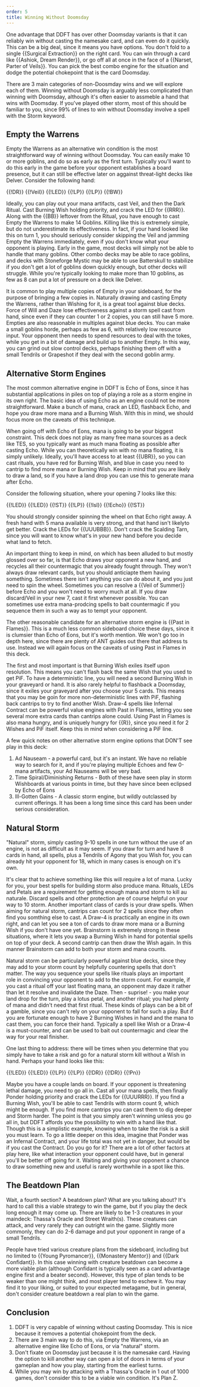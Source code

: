 ```yaml
---
order: 5
title: Winning Without Doomsday
---
```


One advantage that DDFT has over other Doomsday variants is that it can reliably win without casting the namesake card, and can even do it quickly. This can be a big deal, since it means you have options. You don't fold to a single {{Surgical Extraction}} on the right card. You can win through a card like {{Ashiok, Dream Render}}, or go off all at once in the face of a 
{{Narset, Parter of Veils}}. You can pick the best combo engine for the situation and dodge the potential chokepoint that is the card Doomsday.

There are 3 main categories of non-Doosmday wins and we will explore each of them. Winning without Doomsday is arguably less complicated than winning with Doomsday, although it's often easier to assmeble a hand that wins with Doomsday. If you've played other storm, most of this should be familiar to you, since 99% of lines to win without Doomsday involve a spell with the Storm keyword.

## Empty the Warrens
Empty the Warrens as an alternative win condition is the most straightforward way of winning without Doomsday. You can easily make 10 or more goblins, and do so as early as the first turn. Typically you'll want to do this early in the game before your opponent establishes a board presence, but it can still be effective later on aggainst threat-light decks like Delver. Consider the following hand:

<row variant="hand">{{!DR}} {{!Veil}} {{!LED}} {{!LP}} {{!LP}} {{!BW}}</row>

Ideally, you can play out your mana artifacts, cast Veil, and then the Dark Ritual. Cast Burning Wish holding priority, and crack the LED for {{RRR}}. Along with the {{BB}} leftover from the Ritual, you have enough to cast Empty the Warrens to make 14 Goblins. Killing like this is extremely simple, but do not underestimate its effectiveness. In fact, if your hand looked like this on turn 1, you should seriously consider skipping the Veil and jamming Empty the Warrens immediately, even if you don't know what your opponent is playing. Early in the game, most decks will simply not be able to handle that many goblins. Other combo decks may be able to race goblins, and decks with Stoneforge Mystic may be able to use Batterskull to stabilize if you don't get a lot of goblins down quickly enough, but other decks will struggle. While you're typically looking to make more than 10 goblins, as few as 8 can put a lot of pressure on a deck like Delver.

It is common to play multiple copies of Empty in your sideboard, for the purpose of bringing a few copies in. Naturally drawing and casting Empty the Warrens, rather than Wishing for it, is a great tool against blue decks. Force of Will and Daze lose effectiveness against a storm spell cast from hand, since even if they can counter 1 or 2 copies, you can still have 5 more. Empties are also reasonable in multiples against blue decks. You can make a small goblins horde, perhaps as few as 6, with relatively low resource input. Your opponent then needs to spend resources to deal with the tokes, while you get in a bit of damage and build up to another Empty. In this way, you can grind out slow control decks, perhaps finishing them off with a small Tendrils or Grapeshot if they deal with the second goblin army.

## Alternative Storm Engines

The most common alternative engine in DDFT is Echo of Eons, since it has substantial applications in piles on top of playing a role as a storm engine in its own right. The basic idea of using Echo as an engine could not be more straightforward. Make a bunch of mana, crack an LED, flashback Echo, and hope you draw more mana and a Burning Wish. With this in mind, we should focus more on the caveats of this technique.

When going off with Echo of Eons, mana is going to be your biggest constraint. This deck does not play as many free mana sources as a deck like TES, so you typically want as much mana floating as possible after casting Echo. While you can theoretically win with no mana floating, it is simply unlikely. Ideally, you'll have access to at least {{UBR}}, so you can cast rituals, you have red for Burning Wish, and blue in case you need to cantrip to find more mana or Burning Wish. Keep in mind that you are likely to draw a land, so if you have a land drop you can use this to generate mana after Echo.

Consider the following situation, where your opening 7 looks like this:

<row variant="hand"> {{!LED}} {{!LED}} {{!ST}} {{!LP}} {{!Isl}} {{!Echo}} {{!ST}} </row>

You should strongly consider spinning the wheel on that Echo right away. A fresh hand with 5 mana available is very strong, and that hand isn't likelyto get better. Crack the LEDs for {{UUUBBB}}. Don't crack the Scalding Tarn, since you will want to know what's in your new hand before you decide what land to fetch.

An important thing to keep in mind, on which has been alluded to but mostly glossed over so far, is that Echo draws your opponent a new hand, and recycles all their countermagic that you already fought through. They won't always draw relevant cards, but you should anticiapte them having something. Sometimes there isn't anything you can do about it, and you just need to spin the wheel. Sometimes you can resolve a {{Veil of Summer}} before Echo and you won't need to worry much at all. If you draw discard/Veil in your new 7, cast it first whenever possible. You can sometimes use extra mana-prodcing spells to bait countermagic if you sequence them in such a way as to tempt your opponent. 

The other reasonable candidate for an alternative storm engine is {{Past in Flames}}. This is a much less common sideboard choice these days, since it is clumsier than Echo of Eons, but it's worth mention. We won't go too in depth here, since there are plenty of ANT guides out there that address ts use. Instead we will again focus on the caveats of using Past in Flames in this deck.

The first and most important is that Burning Wish exiles itself upon resolution. This means you can't flash back the same Wish that you used to get PiF. To have a deterministic line, you will need a second Burning Wish in your graveyard or hand. It is also rarely helpful to flashback a Doomsday, since it exiles your graveyard after you choose your 5 cards. This means that you may be goin for more non-deterministic lines with PiF, flashing back cantrips to try to find another Wish. Draw-4 spells like Infernal Contract can be powerful value engines with Past in Flames, letting you see several more extra cards than cantrips alone could. Using Past in Flames is also mana hungry, and is uniquely hungry for {{R}}, since you need it for 2 Wishes and PiF itself. Keep this in mind when considering a PiF line. 

A few quick notes on other alternative storm engine options that DON'T see play in this deck:
1. Ad Nauseam - a powerful card, but it's an instant. We have no reliable way to search for it, and if you're playing multiple Echoes and few 0-mana artifacts, your Ad Nauseams will be very bad.
2. Time Spiral/Diminishing Returns - Both of these have seen play in storm Wishboards at various points in time, but they have since been eclipsed by Echo of Eons
3. Ill-Gotten Gains - A classic storm engine, but wildly outclassed by current offerings. It has been a long time since this card has been under serious consideration.

## Natural Storm

"Natural" storm, simply casting 9-10 spells in one turn without the use of an engine, is not as difficult as it may seem. If you draw for turn and have 8 cards in hand, all spells, plus a Tendrils of Agony that you Wish for, you can already hit your opponent for 18, which in many cases is enough on it's own.

It's clear that to achieve something like this will require a lot of mana. Lucky for you, your best spells for building storm also produce mana. Rituals, LEDs and Petals are a requirement for getting enough mana and storm to kill au naturale. Discard spells and other protection are of course helpful on your way to 10 storm. Another important class of cards is your draw spells. When aiming for natural storm, cantrips can count for 2 spells since they often find you somthing else to cast. A Draw-4 is practically an engine in its own right, and can let you see a ton of cards to draw more mana or a Burning Wish if you don't have one yet. Brainstorm is extremely strong in these situations, where it lets you swap a Burning Wish in hand for potential spells on top of your deck. A second cantrip can then draw the Wish again. In this manner Brainstorm can add to both your storm and mana counts.

Natural storm can be particularly powerful against blue decks, since they may add to your storm count by helpfully countering spells that don't matter. The way you sequence your spells like rituals plays an important role in convincing your opponent to add to the storm count. For example, if you cast a ritual off your last floating mana, an opponent may daze it rather than let it resolve and invalidate the Daze. Then - suprise! - you make your land drop for the turn, play a lotus petal, and another ritual; you had plenty of mana and didn't need that first ritual. These kinds of plays can be a bit of a gamble, since you can't rely on your opponent to fall for such a play. But if you are fortunate enough to have 2 Burning Wishes in hand and the mana to cast them, you can force their hand. Typically a spell like Wish or a Draw-4 is a must-counter, and can be used to bait out countermagic and clear the way for your real finisher.

One last thing to address: there will be times when you determine that you simply have to take a risk and go for a natural storm kill without a Wish in hand. Perhaps your hand looks like this:

<row variant="hand"> {{!LED}} {{!LED}} {{!LP}} {{!LP}} {{!DR}} {{!DR}} {{!Pn}} </row>

Maybe you have a couple lands on board. If your opponent is threatening lethal damage, you need to go all in. Cast all your mana spells, then finally Ponder holding priority and crack the LEDs for {{UUURRR}}. If you find a Burning Wish, you'll be able to cast Tendrils with storm count 9, which might be enough. If you find more cantrips you can cast them to dig deeper and Storm harder. The point is that you simply aren't winning unless you go all in, but DDFT affords you the possibility to win with a hand like that. Though this is a simplistic example, knowing when to take the risk is a skill you must learn.
To go a little deeper on this idea, imagine that Ponder was an Infernal Contract, and your life total was not yet in danger, but would be if you cast the Contract. Do you go for it? There are a lot of other factors at play here, like what interaction your opponent could have, but in general you'll be better off going for it. Waiting and giving your opponent a chance to draw something new and useful is rarely worthwhile in a spot like this.

## The Beatdown Plan

Wait, a fourth section? A beatdown plan? What are you talking about? It's hard to call this a viable strategy to win the game, but if you play the deck long enough it may come up. There are likely to be 1-3 creatures in your maindeck: Thassa's Oracle and Street Wraith(s). These creatures can attack, and very rarely they can outright win the game. Slightly more commonly, they can do 2-6 damage and put your opponent in range of a small Tendrils.

People have tried various creature plans from the sideboard, including but no limited to {{Young Pyromancer}}, {{Monastery Mentor}} and {{Dark Confidant}}. In this case winning with creature beatdown can become a more viable plan (although Confidant is typically seen as a card advantage engine first and a beater second). However, this type of plan tends to be weaker than one might think, and most player tend to eschew it. You may find it to your liking, or suited to your expected metagame, but in general, don't consider creature beatdown a real plan to win the game.

## Conclusion

1. DDFT is very capable of winning without casting Doomsday. This is nice because it removes a potential chokepoint from the deck.
2. There are 3 main way to do this, via Empty the Warrens, via an alternative engine like Echo of Eons, or via "natural" storm.
3. Don't fixate on Doomsday just because it is the namesake card. Having the option to kill another way can open a lot of doors in terms of your gameplan and how you play, starting from the earliest turns.
4. While you may win by attacking with a Thassa's Oracle in 1 out of 1000 games, don't consider this to be a viable win condition. It's Plan Z.